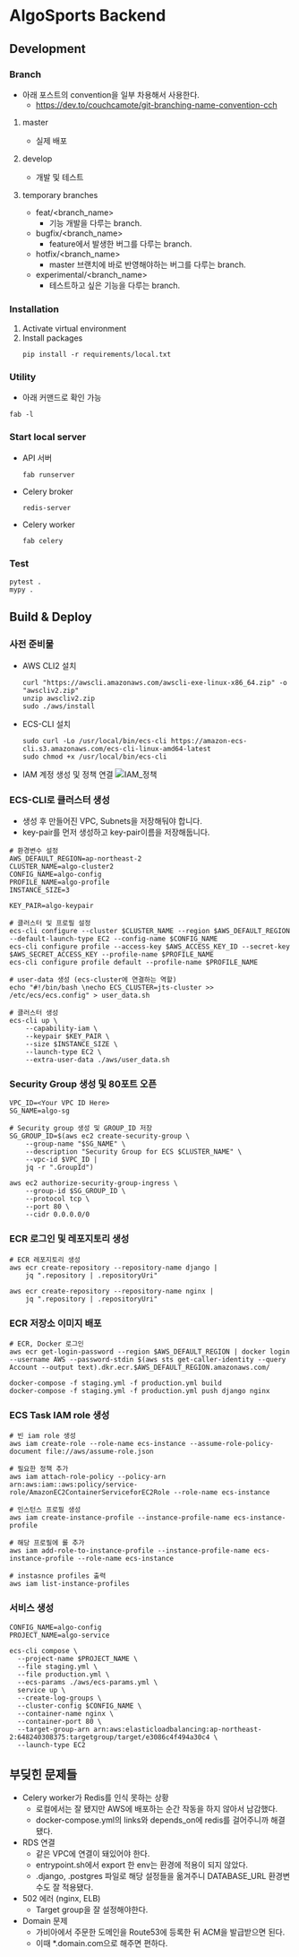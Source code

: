 # AlgoSports Backend

## Development

### Branch

- 아래 포스트의 convention을 일부 차용해서 사용한다.
  - https://dev.to/couchcamote/git-branching-name-convention-cch

1. master
   - 실제 배포
2. develop
   - 개발 및 테스트
3. temporary branches

   - feat/<branch_name>
     - 기능 개발을 다루는 branch.
   - bugfix/<branch_name>
     - feature에서 발생한 버그를 다루는 branch.
   - hotfix/<branch_name>
     - master 브랜치에 바로 반영해야하는 버그를 다루는 branch.
   - experimental/<branch_name>
     - 테스트하고 싶은 기능을 다루는 branch.

### Installation

1. Activate virtual environment
2. Install packages
   ```shell
   pip install -r requirements/local.txt
   ```

### Utility

- 아래 커맨드로 확인 가능

```shell
fab -l
```

### Start local server

- API 서버
  ```shell
  fab runserver
  ```
- Celery broker
  ```shell
  redis-server
  ```
- Celery worker
  ```shell
  fab celery
  ```

### Test

```shell
pytest .
mypy .
```

## Build & Deploy

### 사전 준비물

- AWS CLI2 설치
  ```shell
  curl "https://awscli.amazonaws.com/awscli-exe-linux-x86_64.zip" -o "awscliv2.zip"
  unzip awscliv2.zip
  sudo ./aws/install
  ```
- ECS-CLI 설치
  ```shell
  sudo curl -Lo /usr/local/bin/ecs-cli https://amazon-ecs-cli.s3.amazonaws.com/ecs-cli-linux-amd64-latest
  sudo chmod +x /usr/local/bin/ecs-cli
  ```
- IAM 계정 생성 및 정책 연결
  ![IAM_정책](./docs/IAM_정책.png)

### ECS-CLI로 클러스터 생성

- 생성 후 만들어진 VPC, Subnets을 저장해둬야 합니다.
- key-pair를 먼저 생성하고 key-pair이름을 저장해둡니다.

```shell
# 환경변수 설정
AWS_DEFAULT_REGION=ap-northeast-2
CLUSTER_NAME=algo-cluster2
CONFIG_NAME=algo-config
PROFILE_NAME=algo-profile
INSTANCE_SIZE=3

KEY_PAIR=algo-keypair

# 클러스터 및 프로필 설정
ecs-cli configure --cluster $CLUSTER_NAME --region $AWS_DEFAULT_REGION --default-launch-type EC2 --config-name $CONFIG_NAME
ecs-cli configure profile --access-key $AWS_ACCESS_KEY_ID --secret-key $AWS_SECRET_ACCESS_KEY --profile-name $PROFILE_NAME
ecs-cli configure profile default --profile-name $PROFILE_NAME

# user-data 생성 (ecs-cluster에 연결하는 역할)
echo "#!/bin/bash \necho ECS_CLUSTER=jts-cluster >> /etc/ecs/ecs.config" > user_data.sh

# 클러스터 생성
ecs-cli up \
    --capability-iam \
    --keypair $KEY_PAIR \
    --size $INSTANCE_SIZE \
    --launch-type EC2 \
    --extra-user-data ./aws/user_data.sh
```

### Security Group 생성 및 80포트 오픈

```shell
VPC_ID=<Your VPC ID Here>
SG_NAME=algo-sg

# Security group 생성 및 GROUP_ID 저장
SG_GROUP_ID=$(aws ec2 create-security-group \
    --group-name "$SG_NAME" \
    --description "Security Group for ECS $CLUSTER_NAME" \
    --vpc-id $VPC_ID |
    jq -r ".GroupId")

aws ec2 authorize-security-group-ingress \
    --group-id $SG_GROUP_ID \
    --protocol tcp \
    --port 80 \
    --cidr 0.0.0.0/0
```

### ECR 로그인 및 레포지토리 생성

```shell
# ECR 레포지토리 생성
aws ecr create-repository --repository-name django |
    jq ".repository | .repositoryUri"

aws ecr create-repository --repository-name nginx |
    jq ".repository | .repositoryUri"
```

### ECR 저장소 이미지 배포

```shell
# ECR, Docker 로그인
aws ecr get-login-password --region $AWS_DEFAULT_REGION | docker login --username AWS --password-stdin $(aws sts get-caller-identity --query Account --output text).dkr.ecr.$AWS_DEFAULT_REGION.amazonaws.com/

docker-compose -f staging.yml -f production.yml build
docker-compose -f staging.yml -f production.yml push django nginx
```

### ECS Task IAM role 생성

```shell
# 빈 iam role 생성
aws iam create-role --role-name ecs-instance --assume-role-policy-document file://aws/assume-role.json

# 필요한 정책 추가
aws iam attach-role-policy --policy-arn arn:aws:iam::aws:policy/service-role/AmazonEC2ContainerServiceforEC2Role --role-name ecs-instance

# 인스턴스 프로필 생성
aws iam create-instance-profile --instance-profile-name ecs-instance-profile

# 해당 프로필에 롤 추가
aws iam add-role-to-instance-profile --instance-profile-name ecs-instance-profile --role-name ecs-instance

# instasnce profiles 출력
aws iam list-instance-profiles
```

### 서비스 생성

```shell
CONFIG_NAME=algo-config
PROJECT_NAME=algo-service

ecs-cli compose \
  --project-name $PROJECT_NAME \
  --file staging.yml \
  --file production.yml \
  --ecs-params ./aws/ecs-params.yml \
  service up \
  --create-log-groups \
  --cluster-config $CONFIG_NAME \
  --container-name nginx \
  --container-port 80 \
  --target-group-arn arn:aws:elasticloadbalancing:ap-northeast-2:648240308375:targetgroup/target/e3086c4f494a30c4 \
  --launch-type EC2
```

## 부딪힌 문제들

- Celery worker가 Redis를 인식 못하는 상황
  - 로컬에서는 잘 됐지만 AWS에 배포하는 순간 작동을 하지 않아서 남감했다.
  - docker-compose.yml의 links와 depends_on에 redis를 걸어주니까 해결됐다.
- RDS 연결
  - 같은 VPC에 연결이 돼있어야 한다.
  - entrypoint.sh에서 export 한 env는 환경에 적용이 되지 않았다.
  - .django, .postgres 파일로 해당 설정들을 옮겨주니 DATABASE_URL 환경변수도 잘 적용됐다.
- 502 에러 (nginx, ELB)
  - Target group을 잘 설정해야한다.
- Domain 문제
  - 가비아에서 주문한 도메인을 Route53에 등록한 뒤 ACM을 발급받으면 된다.
  - 이때 *.domain.com으로 해주면 편하다.

